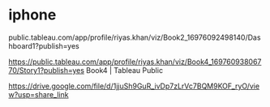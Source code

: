 # iphone


public.tableau.com/app/profile/riyas.khan/viz/Book2_16976092498140/Dashboard1?publish=yes

https://public.tableau.com/app/profile/riyas.khan/viz/Book4_16976093806770/Story1?publish=yes 
Book4 | Tableau Public

https://drive.google.com/file/d/1jjuSh9GuR_ivDp7zLrVc7BQM9KOF_ryO/view?usp=share_link
